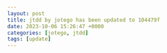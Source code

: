```yaml
---
layout: post
title: jtdd by jotego has been updated to 104479f
date: 2023-10-06 15:26:47 +0000
categories: [jotego, jtdd]
tags: [update]
---
```


